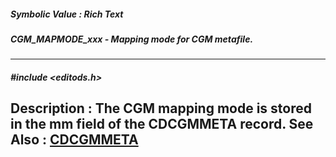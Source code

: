 ##### Symbolic Value : Rich Text
##### CGM_MAPMODE_xxx - Mapping mode for CGM metafile.
---
##### #include <editods.h>
**Description :**
The CGM mapping mode is stored in the mm field of the CDCGMMETA record.
**See Also :**
[CDCGMMETA](D:/md_files/CDCGMMETA.md)
---
